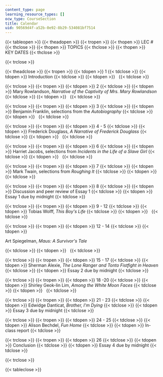```yaml
---
content_type: page
learning_resource_types: []
ocw_type: CourseSection
title: Calendar
uid: 90569d4f-a52b-0e92-8b29-534081bf7514
---
```


{{< tableopen >}}
{{< theadopen >}}
{{< tropen >}}
{{< thopen >}}
LEC #
{{< thclose >}}
{{< thopen >}}
TOPICS
{{< thclose >}}
{{< thopen >}}
KEY DATES
{{< thclose >}}

{{< trclose >}}

{{< theadclose >}}
{{< tropen >}}
{{< tdopen >}}
1
{{< tdclose >}}
{{< tdopen >}}
Introduction
{{< tdclose >}}
{{< tdopen >}}
 
{{< tdclose >}}

{{< trclose >}}
{{< tropen >}}
{{< tdopen >}}
2
{{< tdclose >}}
{{< tdopen >}}
Mary Rowlandson, _Narrative of the Captivity of Mrs. Mary Rowlandson_
{{< tdclose >}}
{{< tdopen >}}
 
{{< tdclose >}}

{{< trclose >}}
{{< tropen >}}
{{< tdopen >}}
3
{{< tdclose >}}
{{< tdopen >}}
Benjamin Franklin, selections from the _Autobiography_
{{< tdclose >}}
{{< tdopen >}}
 
{{< tdclose >}}

{{< trclose >}}
{{< tropen >}}
{{< tdopen >}}
4 - 5
{{< tdclose >}}
{{< tdopen >}}
Frederick Douglass, _A Narrative of Frederick Douglass_
{{< tdclose >}}
{{< tdopen >}}
 
{{< tdclose >}}

{{< trclose >}}
{{< tropen >}}
{{< tdopen >}}
6
{{< tdclose >}}
{{< tdopen >}}
Harriet Jacobs, selections from _Incidents in the Life of a Slave Girl_
{{< tdclose >}}
{{< tdopen >}}
 
{{< tdclose >}}

{{< trclose >}}
{{< tropen >}}
{{< tdopen >}}
7
{{< tdclose >}}
{{< tdopen >}}
Mark Twain, selections from _Roughing It_
{{< tdclose >}}
{{< tdopen >}}
 
{{< tdclose >}}

{{< trclose >}}
{{< tropen >}}
{{< tdopen >}}
8
{{< tdclose >}}
{{< tdopen >}}
Discussion and peer review of Essay 1
{{< tdclose >}}
{{< tdopen >}}
Essay 1 due by midnight
{{< tdclose >}}

{{< trclose >}}
{{< tropen >}}
{{< tdopen >}}
9 - 12
{{< tdclose >}}
{{< tdopen >}}
Tobias Wolff, _This Boy's Life_
{{< tdclose >}}
{{< tdopen >}}
 
{{< tdclose >}}

{{< trclose >}}
{{< tropen >}}
{{< tdopen >}}
12 - 14
{{< tdclose >}}
{{< tdopen >}}


Art Spiegelman, _Maus: A Survivor's Tale_


{{< tdclose >}}
{{< tdopen >}}
 
{{< tdclose >}}

{{< trclose >}}
{{< tropen >}}
{{< tdopen >}}
15 - 17
{{< tdclose >}}
{{< tdopen >}}
Sherman Alexie, _The Lone Ranger and Tonto Fistfight in Heaven_
{{< tdclose >}}
{{< tdopen >}}
Essay 2 due by midnight
{{< tdclose >}}

{{< trclose >}}
{{< tropen >}}
{{< tdopen >}}
18 -20
{{< tdclose >}}
{{< tdopen >}}
Shirley Geok-lin Lim, _Among the White Moon Faces_
{{< tdclose >}}
{{< tdopen >}}
 
{{< tdclose >}}

{{< trclose >}}
{{< tropen >}}
{{< tdopen >}}
21 - 23
{{< tdclose >}}
{{< tdopen >}}
Edwidge Danticat, _Brother, I'm Dying_
{{< tdclose >}}
{{< tdopen >}}
Essay 3 due by midnight
{{< tdclose >}}

{{< trclose >}}
{{< tropen >}}
{{< tdopen >}}
24 - 25
{{< tdclose >}}
{{< tdopen >}}
Alison Bechdel, _Fun Home_
{{< tdclose >}}
{{< tdopen >}}
In-class report
{{< tdclose >}}

{{< trclose >}}
{{< tropen >}}
{{< tdopen >}}
26
{{< tdclose >}}
{{< tdopen >}}
Conclusion
{{< tdclose >}}
{{< tdopen >}}
Essay 4 due by midnight
{{< tdclose >}}

{{< trclose >}}

{{< tableclose >}}